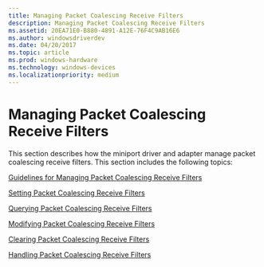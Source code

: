 ```yaml
---
title: Managing Packet Coalescing Receive Filters
description: Managing Packet Coalescing Receive Filters
ms.assetid: 20EA71E0-B880-4891-A12E-76F4C9AB16E6
ms.author: windowsdriverdev
ms.date: 04/20/2017
ms.topic: article
ms.prod: windows-hardware
ms.technology: windows-devices
ms.localizationpriority: medium
---
```


# Managing Packet Coalescing Receive Filters


This section describes how the miniport driver and adapter manage packet coalescing receive filters. This section includes the following topics:

[Guidelines for Managing Packet Coalescing Receive Filters](guidelines-for-managing-packet-coalescing-receive-filters.md)

[Setting Packet Coalescing Receive Filters](setting-packet-coalescing-receive-filters.md)

[Querying Packet Coalescing Receive Filters](querying-packet-coalescing-receive-filters.md)

[Modifying Packet Coalescing Receive Filters](modifying-packet-coalescing-receive-filters.md)

[Clearing Packet Coalescing Receive Filters](clearing-packet-coalescing-receive-filters.md)

[Handling Packet Coalescing Receive Filters](handling-packet-coalescing-receive-filters.md)

 

 






